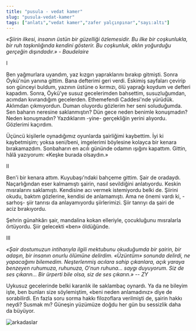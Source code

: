 ```yaml
---
title: "pusula - vedat kamer"
slug: "pusula-vedat-kamer"
tags: ["anlatı","vedat kamer","zafer yalçınpınar","sayı:altı"]
---
```


*«Şiirin ilkesi, insanın üstün bir güzelliği özlemesidir. Bu ilke bir
coşkunlukla, bir ruh taşkınlığında kendini gösterir. Bu coşkunluk, aklın
yoğurduğu gerçeğin dışındadır.» - Baudelaire*

I

Ben yağmurlara uyandım, yaz kızgın yapraklarını bırakıp gitmişti. Sonra
Öykü'nün yanına gittim. Bana defterimi geri verdi. Eskimiş sayfaları
çevirip son günceyi buldum, yazının üstüne o kırmızı, ölü yaprağı koydum
ve defteri kapadım. Sonra, Öykü'ye susuz gecelerimden bahsettim,
susuzluğumdan, acımdan kıvrandığım gecelerden. Ethemefendi Caddesi'nde
yürüdük. Aklımdan çıkmıyordun. Duman oluyordu gözlerim her seni
soluduğumda. Sen baharın neresine saklanmıştın? Dün gece neden benimle
konuşmadın? Neden konuşmadın? Yazdıklarım -yine- gerçekliğin yerini
alıyordu. Gözlerimi kaçırdım.

Üçüncü kişilerle oynadığımız oyunlarda şairliğimi kaybettim. İyi ki
kaybetmişim; yoksa seni/beni, imgelerimi böylesine kolayca bir kenara
bırakamazdım. Sonbaharın en acılı gününde odamın ışığını kapattım.
Gittin, hâlâ yazıyorum: «Keşke burada olsaydın.»

II

Ben'i bir kenara attım. Kuyubaşı'ndaki bahçeme gittim. Şair de oradaydı.
Naçarlığından eser kalmamıştı şairin, nasıl sevildiğini anlatıyordu.
Keskin mısralarını saklamıştı. Kendisine acı vermek istemiyordu belki
de. Şiirini okudu, baktım gözlerine, kendisi de anlamamıştı. Ama ne
önemi vardı ki, -sarhoş- şiir tanrısı da anlayamıyordu şiirlerimizi.
Şiir tanrıyı da şairi de aciz bırakıyordu.

Şehrin günahkârı şair, mandalina kokan elleriyle, çocukluğunu mısralarla
örtüyordu. Şiir gelecekti «ben» öldüğünde.

III

*«Şair dostumuzun intiharıyla ilgili mektubunu okuduğumda bir şairin,
bir adaşın, bir insanın onurlu ölümüne delirdim. «Üzüntüm» sonunda
delirdi, ne yapacağımı bilemedim. Neşterlenmiş acılara sahip çıkanlara,
açık yaraya benzeyen ruhumuza, ruhunuza, O'nun ruhuna... saygı
duyuyorum. Siz de ses çıkarın... Bir ürperti bile olsa, siz de ses
çıkarın.» -- ZY*

Uykusuz gecelerinde belki karanlık ile saklambaç oynardı. Ya da ne
bileyim işte, ben bunları size söylemiştim, «beni neden anlamadınız»
diye de sorabilirdi. En fazla soru sorma hakkı filozoflara verilmişti
de, şairin hakkı neydi? Susmak mı? Güneşin yüzümüze doğdu her gün bu
sessizlik daha da büyüyor.

![arkadaslar](/img/ky06_01_dunyakitap.jpg)
